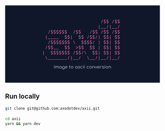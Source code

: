 ![axii](./public/meta_axii.jpg)

## Run locally

```sh
git clone git@github.com:axodotdev/axii.git

cd axii
yarn && yarn dev
```
